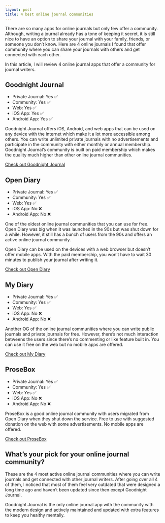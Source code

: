 ```yaml
---
layout: post
title: 4 best online journal communities
---
```


<p>There are so many apps for online journals but only few offer a community. Although, writing a journal already has a tone of keeping it secret, it is still nice to have an option to share your journal with your family, friends, or someone you don’t know. Here are 4 online journals I found that offer community where you can share your journals with others and get connected with each other.</p>

<p>In this article, I will review 4 online journal apps that offer a community for journal writers.</p>

<h2>Goodnight Journal</h2>
<ul>
  <li>Private Journal: Yes ✅</li>
  <li>Community: Yes ✅</li>
  <li>Web:  Yes ✅</li>
  <li>iOS App: Yes ✅</li>
  <li>Android App: Yes ✅</li>
</ul>
<p>Goodnight Journal offers iOS, Android, and web apps that can be used on any device with the internet which make it a lot more accessible among others. You can write unlimited private journals with no advertisements and participate in the community with either monthly or annual membership. Goodnight Journal’s community is built on paid membership which makes the quality much higher than other online journal communities.</p>
<a href="https://www.goodnightjournal.com/" target="_blank" class="btn-cta">Check out Goodnight Journal</a>

<h2>Open Diary</h2>
<ul>
  <li>Private Journal: Yes ✅</li>
  <li>Community: Yes ✅</li>
  <li>Web:  Yes ✅</li>
  <li>iOS App: No ❌</li>
  <li>Android App: No ❌</li>
</ul>
<p>One of the oldest online journal communities that you can use for free. Open Diary was big when it was launched in the 90s but was shut down for a while. However, it still has a bunch of users from the 90s and offers an active online journal community.</p>

<p>Open Diary can be used on the devices with a web browser but doesn’t offer mobile apps. With the paid membership, you won’t have to wait 30 minutes to publish your journal after writing it.</p>

<a href="https://www.opendiary.com/" target="_blank" class="btn-cta">Check out Open Diary</a>


<h2>My Diary</h2>
<ul>
  <li>Private Journal: Yes ✅</li>
  <li>Community: Yes ✅</li>
  <li>Web:  Yes ✅</li>
  <li>iOS App: No ❌</li>
  <li>Android App: No ❌</li>
</ul>
<p>Another OG of the online journal communities where you can write public journals and private journals for free. However, there’s not much interaction betweens the users since there’s no commenting or like feature built in. You can use it free on the web but no mobile apps are offered.</p>

<a href="https://www.my-diary.org/" target="_blank" class="btn-cta">Check out My Diary</a>

<h2>ProseBox</h2>
<ul>
  <li>Private Journal: Yes ✅</li>
  <li>Community: Yes ✅</li>
  <li>Web:  Yes ✅</li>
  <li>iOS App: No ❌</li>
  <li>Android App: No ❌</li>
</ul>
<p>ProseBox is a good online journal community with users migrated from Open Diary when they shut down the service. Free to use with suggested donation on the web with some advertisements. No mobile apps are offered.</p>

<a href="https://www.prosebox.net/" target="_blank" class="btn-cta">Check out ProseBox</a>

<h2>What’s your pick for your online journal community?</h2>
<p>These are the 4 most active online journal communities where you can write journals and get connected with other journal writers. After going over all 4 of them, I noticed that most of them feel very outdated that were designed a long time ago and haven’t been updated since then except Goodnight Journal.</p>

<p>Goodnight Journal is the only online journal app with the community with the modern design and actively maintained and updated with extra features to keep you healthy mentally.</p>


